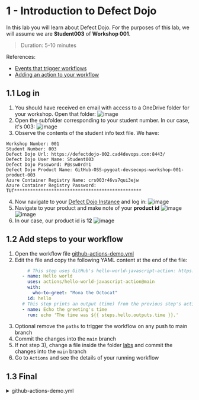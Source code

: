 # 1 - Introduction to Defect Dojo
In this lab you will learn about Defect Dojo.
For the purposes of this lab, we will assume we are **Student003** of **Workshop 001**.
> Duration: 5-10 minutes

References:
- [Events that trigger workflows](https://docs.github.com/en/actions/using-workflows/events-that-trigger-workflows)
- [Adding an action to your workflow](https://docs.github.com/en/actions/learn-github-actions/finding-and-customizing-actions#adding-an-action-to-your-workflow)

## 1.1 Log in

1. You should have received en email with access to a OneDrive folder for your workshop. Open that folder:
![image](https://github.com/devopsshield/oss-pygoat-devsecops/assets/112144174/1c3ae5a9-ce28-4bad-aadc-3333e427a1ed)
2. Open the subfolder corresponding to your student number. In our case, it's 003:
![image](https://github.com/devopsshield/oss-pygoat-devsecops/assets/112144174/60b97325-c429-4c8c-8c4a-e75063e752ac)
3. Observe the contents of the student info text file. We have:
```
Workshop Number: 001
Student Number: 003
Defect Dojo Url: https://defectdojo-002.cad4devops.com:8443/
Defect Dojo User Name: Student003
Defect Dojo Password: P@ssw0rd!1
Defect Dojo Product Name: GitHub-OSS-pygoat-devsecops-workshop-001-product-003
Azure Container Registry Name: crs003r46vs7qui3ejw
Azure Container Registry Password: TUf************************************************
```
4. Now navigate to your [Defect Dojo Instance](https://defectdojo-002.cad4devops.com:8443/) and log in:
![image](https://github.com/devopsshield/oss-pygoat-devsecops/assets/112144174/fcc342ee-e1d1-4a4a-8d92-145d36ffe111)
6. Navigate to your product and make note of your **product id**
![image](https://github.com/devopsshield/oss-pygoat-devsecops/assets/112144174/efab9afd-ac31-4994-ae4b-e0bf32a55122)
![image](https://github.com/devopsshield/oss-pygoat-devsecops/assets/112144174/3d2afeec-650b-45fc-8b23-348cb2080bd7)
8. In our case, our product id is **12**
![image](https://github.com/devopsshield/oss-pygoat-devsecops/assets/112144174/d39e1a91-169e-451d-bad3-56e2069ccbd9)


## 1.2 Add steps to your workflow

1. Open the workflow file [github-actions-demo.yml](/.github/workflows/github-actions-demo.yml)
2. Edit the file and copy the following YAML content at the end of the file:
```YAML
        # This step uses GitHub's hello-world-javascript-action: https://github.com/actions/hello-world-javascript-action
      - name: Hello world
        uses: actions/hello-world-javascript-action@main
        with:
          who-to-greet: "Mona the Octocat"
        id: hello
      # This step prints an output (time) from the previous step's action.
      - name: Echo the greeting's time
        run: echo 'The time was ${{ steps.hello.outputs.time }}.'   
```
3. Optional remove the `paths` to trigger the workflow on any push to main branch
4. Commit the changes into the `main` branch
5. If not step 3), change a file inside the folder [labs](/labs) and commit the changes into the `main` branch
6. Go to `Actions` and see the details of your running workflow

## 1.3 Final
<details>
  <summary>github-actions-demo.yml</summary>
  
```YAML
name: 01-1. GitHub Actions Demo
on: 
  workflow_dispatch:
  workflow_call:
  push:
    branches:
      - main

jobs:
  Explore-GitHub-Actions:
    runs-on: ubuntu-latest
    steps:
      - run: echo "🎉 The job was automatically triggered by a ${{ github.event_name }} event."
      - run: echo "🐧 This job is now running on a ${{ runner.os }} server hosted by GitHub!"
      - run: echo "🔎 The name of your branch is ${{ github.ref }} and your repository is ${{ github.repository }}."
      - name: Check out repository code
        uses: actions/checkout@v4
      - run: echo "💡 The ${{ github.repository }} repository has been cloned to the runner."
      - run: echo "🖥️ The workflow is now ready to test your code on the runner."
      - name: List files in the repository
        run: |
          ls ${{ github.workspace }}
      - run: echo "🍏 This job's status is ${{ job.status }}."
      - name: Adding markdown
        run: echo "### Hello world! :rocket:" >> "$GITHUB_STEP_SUMMARY"
      # This step uses GitHub's hello-world-javascript-action: https://github.com/actions/hello-world-javascript-action
      - name: Hello world
        uses: actions/hello-world-javascript-action@main
        with:
          who-to-greet: "Mona the Octocat"
        id: hello
      # This step prints an output (time) from the previous step's action.
      - name: Echo the greeting's time
        run: echo 'The time was ${{ steps.hello.outputs.time }}.'   
```
</details>

